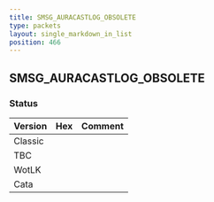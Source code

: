 ```yaml
---
title: SMSG_AURACASTLOG_OBSOLETE
type: packets
layout: single_markdown_in_list
position: 466
---
```


## SMSG_AURACASTLOG_OBSOLETE

### Status

Version | Hex | Comment
---------- | ---------- | ---------- 
Classic |  |  
TBC |  |  
WotLK |  |  
Cata |  |  
